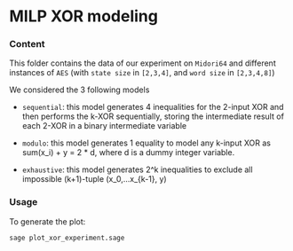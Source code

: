 # MILP XOR modeling

### Content

This folder contains the data of our experiment on `Midori64` and different instances of `AES` (with `state size` in `[2,3,4]`, and `word size` in `[2,3,4,8]`)

We considered the 3 following models

- `sequential`: this model generates 4 inequalities for the 2-input XOR and then performs the k-XOR sequentially,
  storing the intermediate result of each 2-XOR in a binary intermediate variable

- `modulo`: this model generates 1 equality to model any k-input XOR as sum(x_i) + y = 2 * d, where d is a dummy integer
  variable.
- `exhaustive`: this model generates 2^k inequalities to exclude all impossible (k+1)-tuple (x_0,...x_{k-1}, y)

### Usage

To generate the plot: 
````
sage plot_xor_experiment.sage

